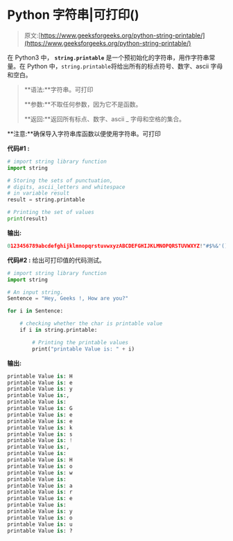 # Python 字符串|可打印()

> 原文:[https://www.geeksforgeeks.org/python-string-printable/](https://www.geeksforgeeks.org/python-string-printable/)

在 Python3 中， **`string.printable`** 是一个预初始化的字符串，用作字符串常量。在 Python 中，`string.printable`将给出所有的标点符号、数字、ascii 字母和空白。

> **语法:**字符串。可打印
> 
> **参数:**不取任何参数，因为它不是函数。
> 
> **返回:**返回所有标点、数字、ascii _ 字母和空格的集合。

**注意:**确保导入字符串库函数以便使用字符串。可打印

**代码#1 :**

```py
# import string library function 
import string 

# Storing the sets of punctuation,
# digits, ascii_letters and whitespace
# in variable result 
result = string.printable

# Printing the set of values 
print(result) 
```

**输出:**

```py
0123456789abcdefghijklmnopqrstuvwxyzABCDEFGHIJKLMNOPQRSTUVWXYZ!"#$%&'()*+, -./:;<=>?@[\]^_`{|}~ 

```

**代码#2 :** 给出可打印值的代码测试。

```py
# import string library function 
import string 

# An input string.
Sentence = "Hey, Geeks !, How are you?"

for i in Sentence:

    # checking whether the char is printable value
    if i in string.printable:

        # Printing the printable values 
        print("printable Value is: " + i)
```

**输出:**

```py
printable Value is: H
printable Value is: e
printable Value is: y
printable Value is:,
printable Value is:  
printable Value is: G
printable Value is: e
printable Value is: e
printable Value is: k
printable Value is: s
printable Value is: !
printable Value is:,
printable Value is:  
printable Value is: H
printable Value is: o
printable Value is: w
printable Value is:  
printable Value is: a
printable Value is: r
printable Value is: e
printable Value is:  
printable Value is: y
printable Value is: o
printable Value is: u
printable Value is: ?

```